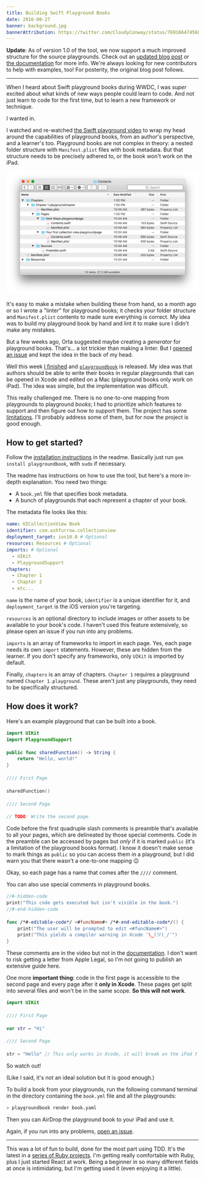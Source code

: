 ```yaml
---
title: Building Swift Playground Books
date: 2016-08-27
banner: background.jpg
bannerAttribution: https://twitter.com/CloudyConway/status/769166474560802816
---
```


**Update**: As of version 1.0 of the tool, we now support a much improved structure for the source playgrounds. Check out an [updated blog post](/blog/swift-playground-books/) or [the documentation](https://github.com/playgroundbooks/playgroundbook#usage) for more info. We're always looking for new contributors to help with examples, too! For posterity, the original blog post follows.

---

When I heard about Swift playground books during WWDC, I was _super_ excited about what kinds of new ways people could learn to code. And not just learn to code for the first time, but to learn a new framework or technique.

I wanted in.

I watched and re-watched [the Swift playground video][wwdc] to wrap my head around the capabilities of playground books, from an author's perspective, and a learner's too. Playground books are not complex in theory: a nested folder structure with `Manifest.plist` files with book metadata. But that structure needs to be precisely adhered to, or the book won't work on the iPad.

<Wide>

![Structure of playground book](structure.png)

</Wide>

It's easy to make a mistake when building these from hand, so a month ago or so I wrote a "linter" for playground books; it checks your folder structure and `Manifest.plist` contents to made sure everything is correct. My idea was to build my playground book by hand and lint it to make sure I didn't make any mistakes.

But a few weeks ago, Orta suggested maybe creating a _generator_ for playground books. That's... a lot trickier than making a linter. But I [opened an issue][issue] and kept the idea in the back of my head.

Well this week [I finished][pr] and [`playgroundbook`][gem] is released. My idea was that authors should be able to write their books in regular playgrounds that can be opened in Xcode and edited on a Mac (playground books only work on iPad). The idea was simple, but the implementation was difficult.

This really challenged me. There is no one-to-one mapping from playgrounds to playground _books_; I had to prioritize which features to support and then figure out how to support them. The project has some [limitations][limitations]. I'll probably address some of them, but for now the project is good enough.

## How to get started?

Follow the [installation instructions][install] in the readme. Basically just run `gem install playgroundbook`, with `sudo` if necessary.

The readme has instructions on how to use the tool, but here's a more in-depth explanation. You need two things:

- A `book.yml` file that specifies book metadata.
- A bunch of playgrounds that each represent a chapter of your book.

The metadata file looks like this:

```yaml
name: UICollectionView Book
identifier: com.ashfurrow.collectionview
deployment_target: ios10.0 # Optional
resources: Resources # Optional
imports: # Optional
  - UIKit
  - PlaygroundSupport
chapters:
  - Chapter 1
  - Chapter 2
  - etc...
```

`name` is the name of your book, `identifier` is a unique identifier for it, and `deployment_target` is the iOS version you're targeting.

`resources` is an optional directory to include images or other assets to be available to your book's code. I haven't used this feature extensively, so please open an issue if you run into any problems.

`imports` is an array of frameworks to import in each page. Yes, each page needs its own `import` statements. However, these are hidden from the learner. If you don't specify any frameworks, only `UIKit` is imported by default.

Finally, `chapters` is an array of chapters. `Chapter 1` requires a playground named `Chapter 1.playground`. These aren't just any playgrounds, they need to be specifically structured.

## How does it work?

Here's an example playground that can be built into a book.

```swift
import UIKit
import PlaygroundSupport

public func sharedFunction() -> String {
    return "Hello, world!"
}

//// First Page

sharedFunction()

//// Second Page

// TODO: Write the second page.
```

Code before the first quadruple slash comments is preamble that's available to all your pages, which are delineated by those special comments. Code in the preamble can be accessed by pages but _only_ if it is marked `public` (it's a limitation of the playground books format). I know it doesn't make sense to mark things as `public` so you can access them in a playground, but I did warn you that there wasn't a one-to-one mapping 😉

Okay, so each page has a name that comes after the `////` comment.

You can also use special comments in playground books.

```swift
//#-hidden-code
print("This code gets executed but isn't visible in the book.")
//#-end-hidden-code

func /*#-editable-code*/ <#funcName#> /*#-end-editable-code*/() {
    print("The user will be prompted to edit <#funcName#>")
    print("This yields a compiler warning in Xcode ¯\_(ツ)_/¯")
}
```

These comments are in the video but not in the [documentation][docs]. I don't want to risk getting a letter from Apple Legal, so I'm not going to publish an extensive guide here.

One more **important thing**: code in the first page is accessible to the second page and every page after it **only in Xcode**. These pages get split into several files and won't be in the same scope. **So this will not work**.

```swift
import UIKit

//// First Page

var str = "Hi"

//// Second Page

str = "Hello" // This only works in Xcode, it will break on the iPad ❗
```

So watch out!

(Like I said, it's not an ideal solution but it is good enough.)

To build a book from your playgrounds, run the following command terminal in the directory containing the `book.yml` file and all the playgrounds:

```sh
> playgroundbook render book.yaml
```

Then you can AirDrop the playground book to your iPad and use it.

Again, if you run into any problems, [open an issue][new_issue].

---

This was a lot of fun to build, done for the most part using TDD. It's the latest in a [series of Ruby projects][projects]. I'm getting really comfortable with Ruby, plus I just started React at work. Being a beginner in so many different fields at once is intimidating, but I'm getting used it (even enjoying it a little).

[wwdc]: https://developer.apple.com/videos/play/wwdc2016/408/
[issue]: https://github.com/ashfurrow/playgroundbook/issues/14
[pr]: https://github.com/ashfurrow/playgroundbook/issues/15
[gem]: https://github.com/ashfurrow/playgroundbook
[limitations]: https://github.com/ashfurrow/playgroundbook#limitations-of-book-rendering
[install]: https://github.com/ashfurrow/playgroundbook#installation
[docs]: https://developer.apple.com/library/prerelease/content/documentation/Xcode/Conceptual/swift_playgrounds_doc_format/index.html#//apple_ref/doc/uid/TP40017343-CH47-SW4
[new_issue]: https://github.com/ashfurrow/playgroundbook/issues/new
[projects]: https://ashfurrow.com/blog/up-and-running-with-ruby/
